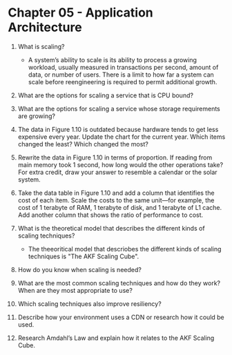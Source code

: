 # Chapter 05 - Application Architecture

1. What is scaling?

    * A system’s ability to scale is its ability to process a growing workload, usually
    measured in transactions per second, amount of data, or number of users. There
    is a limit to how far a system can scale before reengineering is required to permit
    additional growth.


2. What are the options for scaling a service that is CPU bound?

3. What are the options for scaling a service whose storage requirements are growing?

4. The data in Figure 1.10 is outdated because hardware tends to get less expensive every year. Update the chart for the current year. Which items changed the least? Which changed the most?

5. Rewrite the data in Figure 1.10 in terms of proportion. If reading from main memory took 1 second, how long would the other operations take? For extra credit, draw your answer to resemble a calendar or the solar system.

6. Take the data table in Figure 1.10 and add a column that identifies the cost of each item. Scale the costs to the same unit—for example, the cost of 1 terabyte of RAM, 1 terabyte of disk, and 1 terabyte of L1 cache. Add another column that shows the ratio of performance to cost.

7. What is the theoretical model that describes the different kinds of scaling techniques?

    * The theeoritical model that descriobes the different kinds of scaling techniques is "The AKF Scaling Cube".   

8. How do you know when scaling is needed?

9. What are the most common scaling techniques and how do they work? When are they most appropriate to use?

10. Which scaling techniques also improve resiliency?

11. Describe how your environment uses a CDN or research how it could be used.

12. Research Amdahl’s Law and explain how it relates to the AKF Scaling Cube.
